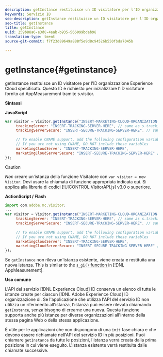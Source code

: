 ```yaml
---
description: getInstance restituisce un ID visitatore per l'ID organizzazione Experience Cloud specificato. Questo ID è richiesto per inizializzare l'ID visitatore fornito ad AppMeasurement tramite s.visitor.
keywords: Servizio ID
seo-description: getInstance restituisce un ID visitatore per l'ID organizzazione Experience Cloud specificato. Questo ID è richiesto per inizializzare l'ID visitatore fornito ad AppMeasurement tramite s.visitor.
seo-title: getInstance
title: getInstance
uuid: 259b88a6-e3d0-4aab-b935-566099bdab98
translation-type: tm+mt
source-git-commit: f7f23d89649a888f5e9d8c94526b550fbda7045b

---
```



# getInstance{#getinstance}

getInstance restituisce un ID visitatore per l'ID organizzazione Experience Cloud specificato. Questo ID è richiesto per inizializzare l'ID visitatore fornito ad AppMeasurement tramite s.visitor.

**Sintassi**

**JavaScript**

```js
var visitor = Visitor.getInstance("INSERT-MARKETING-CLOUD-ORGANIZATION-ID-HERE", { 
     trackingServer: "INSERT-TRACKING-SERVER-HERE", // same as s.trackingServer 
     trackingServerSecure: "INSERT-SECURE-TRACKING-SERVER-HERE", // same as s.trackingServerSecure 
 
     // To enable CNAME support, add the following configuration variables 
     // If you are not using CNAME, DO NOT include these variables 
     marketingCloudServer: "INSERT-TRACKING-SERVER-HERE", 
     marketingCloudServerSecure: "INSERT-SECURE-TRACKING-SERVER-HERE" // same as s.trackingServerSecure 
});
```

>[!CAUTION]
>
>*Non* creare un'istanza della funzione Visitatore con `var visitor = new Visitor`. Devi usare la chiamata di funzione appropriata indicata qui. Si applica alla libreria di codici [!UICONTROL VisitorAPI.js] v3.0 o superiore.

**ActionScript / Flash**

```js
import com.adobe.mc.Visitor; 
... 
var visitor = Visitor.getInstance("INSERT-MARKETING-CLOUD-ORGANIZATION-ID-HERE", { 
     trackingServer: "INSERT-TRACKING-SERVER-HERE", // same as s.trackingServer 
     trackingServerSecure: "INSERT-SECURE-TRACKING-SERVER-HERE", // same as s.trackingServerSecure 
 
     // To enable CNAME support, add the following configuration variables 
     // If you are not using CNAME, DO NOT include these variables 
     marketingCloudServer: "INSERT-TRACKING-SERVER-HERE", 
     marketingCloudServerSecure: "INSERT-SECURE-TRACKING-SERVER-HERE" // same as s.trackingServerSecure 
});
```

Se `getInstance` non rileva un'istanza esistente, viene creata e restituita una nuova istanza. This is similar to the [ `s_gi()` function ](https://marketing.adobe.com/resources/help/en_US/sc/implement/?f=function_s_gi.html) in [!DNL AppMeasurement].

**Uso comune**

L'API del servizio [!DNL Experience Cloud] ID conserva un elenco di tutte le istanze create per ciascun [!DNL Adobe Experience Cloud] ID organizzazione di. Se l'applicazione che utilizza l'API del servizio ID non utilizza un riferimento all'istanza, l'istanza può essere rilevata chiamando `getInstance`, senza bisogno di crearne una nuova. Questa funzione supporta anche più istanze per diverse organizzazioni all'interno della stessa pagina Web o della stessa applicazione.

È utile per le applicazioni che non dispongono di una `init` fase chiara e che devono essere richiamate nell'API del servizio ID in più posizioni. Puoi chiamare `getInstance` da tutte le posizioni, l'istanza verrà creata dalla prima posizione in cui viene eseguito. L'istanza esistente verrà restituita dalle chiamate successive.
